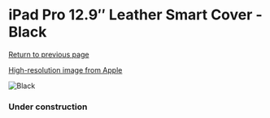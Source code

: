 # iPad Pro 12.9″ Leather Smart Cover - Black

[Return to previous page](/ipad_pro129)

[High-resolution image from Apple](https://store.storeimages.cdn-apple.com/8756/as-images.apple.com/is/MPV62?wid=4500&hei=4500&fmt=png)

<div style="width: 384px"><img src="/everyphone/MPV62.png" alt="Black"></div>

### Under construction
